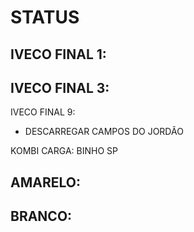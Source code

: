 # STATUS

IVECO FINAL 1: 
-  

IVECO FINAL 3: 
- 

IVECO FINAL 9: 
- DESCARREGAR CAMPOS DO JORDÃO

KOMBI CARGA: BINHO SP

AMARELO: 
- 

BRANCO: 
- 

